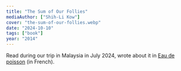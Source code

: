 ```yaml
---
title: "The Sum of Our Follies"
mediaAuthor: ["Shih-Li Kow"]
cover: "the-sum-of-our-follies.webp"
date: "2024-10-10"
tags: ["book"]
year: "2014"
---
```


Read during our trip in Malaysia in July 2024, wrote about it in [Eau de poisson](https://eaudepoisson.com/medias/la-somme-de-nos-folies/) (in French).
